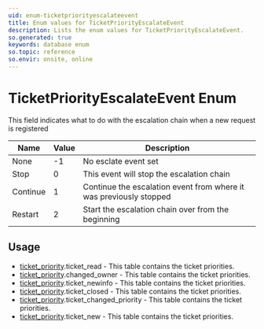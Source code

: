 ```yaml
---
uid: enum-ticketpriorityescalateevent
title: Enum values for TicketPriorityEscalateEvent
description: Lists the enum values for TicketPriorityEscalateEvent.
so.generated: true
keywords: database enum
so.topic: reference
so.envir: onsite, online
---
```


# TicketPriorityEscalateEvent Enum

This field indicates what to do with the escalation chain when a new request is registered

| Name | Value | Description |
|------|-------|-------------|
|None|-1|No esclate event set|
|Stop|0|This event will stop the escalation chain|
|Continue|1|Continue the escalation event from where it was previously stopped|
|Restart|2|Start the escalation chain over from the beginning|

## Usage

* [ticket_priority](../ticket-priority.md).ticket_read - This table contains the ticket priorities.
* [ticket_priority](../ticket-priority.md).changed_owner - This table contains the ticket priorities.
* [ticket_priority](../ticket-priority.md).ticket_newinfo - This table contains the ticket priorities.
* [ticket_priority](../ticket-priority.md).ticket_closed - This table contains the ticket priorities.
* [ticket_priority](../ticket-priority.md).ticket_changed_priority - This table contains the ticket priorities.
* [ticket_priority](../ticket-priority.md).ticket_new - This table contains the ticket priorities.
